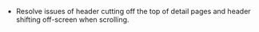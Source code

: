 - Resolve issues of header cutting off the top of detail pages and header shifting off-screen when scrolling.